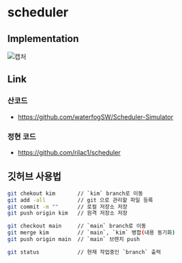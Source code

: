 # scheduler

## Implementation
![캡처](https://user-images.githubusercontent.com/28651727/115529826-315be200-a2ce-11eb-8590-66a2d9762059.PNG)

## Link 

### 산코드 
- https://github.com/waterfogSW/Scheduler-Simulator

### 정현 코드
- https://github.com/rilac1/scheduler

## 깃허브 사용법

```sh
git chekout kim       // `kim` branch로 이동 
git add -all          // git 으로 관리할 파일 등록
git commit -m ""      // 로컬 저장소 저장  
git push origin kim   // 원격 저장소 저장 

git checkout main     // `main` branch로 이동
git merge kim         // `main`, `kim` 병합(내용 동기화)
git push origin main  // `main` 브렌치 push 
```

```sh
git status            // 현재 작업중인 `branch` 출력
```
